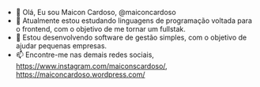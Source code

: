- 👋 Olá, Eu sou Maicon Cardoso, @maiconcardoso
- 🌱 Atualmente estou estudando linguagens de programação voltada para o frontend, com o objetivo de me tornar um fullstak.
- 💞️ Estou desenvolvendo software de gestão simples, com o objetivo de ajudar pequenas empresas.
- 📫 Encontre-me nas demais redes sociais, https://www.instagram.com/maiconscardoso/, https://maiconcardoso.wordpress.com/

<!---
maiconcardoso/maiconcardoso is a ✨ special ✨ repository because its `README.md` (this file) appears on your GitHub profile.
You can click the Preview link to take a look at your changes.
--->
